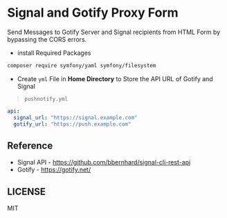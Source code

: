 # Signal and Gotify Proxy Form

Send Messages to Gotify Server and Signal recipients from HTML Form by bypassing the CORS errors.

- install Required Packages

```sh
composer require symfony/yaml symfony/filesystem
```

- Create `yml` File in **Home Directory** to Store the API URL of Gotify and Signal

> `pushnotify.yml`

```yml
api:
  signal_url: "https://signal.example.com"
  gotify_url: "https://push.example.com"
```

## Reference

- Signal API - <https://github.com/bbernhard/signal-cli-rest-api>
- Gotify - <https://gotify.net/>

## LICENSE

MIT
